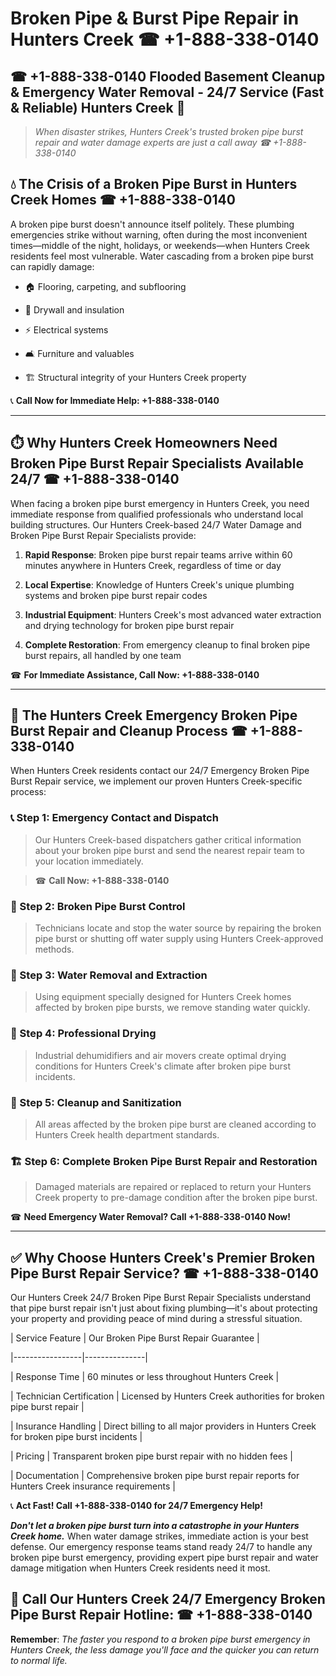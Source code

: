 # Broken Pipe & Burst Pipe Repair in Hunters Creek ☎ +1-888-338-0140  
## ☎ +1-888-338-0140 Flooded Basement Cleanup & Emergency Water Removal - 24/7 Service (Fast & Reliable) Hunters Creek 🚨  

> *When disaster strikes, Hunters Creek's trusted broken pipe burst repair and water damage experts are just a call away ☎ +1-888-338-0140*  

## 💧 The Crisis of a Broken Pipe Burst in Hunters Creek Homes ☎ +1-888-338-0140  

A broken pipe burst doesn't announce itself politely. These plumbing emergencies strike without warning, often during the most inconvenient times—middle of the night, holidays, or weekends—when Hunters Creek residents feel most vulnerable. Water cascading from a broken pipe burst can rapidly damage:  

* 🏠 Flooring, carpeting, and subflooring  
* 🧱 Drywall and insulation  
* ⚡ Electrical systems  
* 🛋️ Furniture and valuables  
* 🏗️ Structural integrity of your Hunters Creek property  

📞 **Call Now for Immediate Help: +1-888-338-0140**  

---  

## ⏱️ Why Hunters Creek Homeowners Need Broken Pipe Burst Repair Specialists Available 24/7 ☎ +1-888-338-0140  

When facing a broken pipe burst emergency in Hunters Creek, you need immediate response from qualified professionals who understand local building structures. Our Hunters Creek-based 24/7 Water Damage and Broken Pipe Burst Repair Specialists provide:  

1. **Rapid Response**: Broken pipe burst repair teams arrive within 60 minutes anywhere in Hunters Creek, regardless of time or day  
2. **Local Expertise**: Knowledge of Hunters Creek's unique plumbing systems and broken pipe burst repair codes  
3. **Industrial Equipment**: Hunters Creek's most advanced water extraction and drying technology for broken pipe burst repair  
4. **Complete Restoration**: From emergency cleanup to final broken pipe burst repairs, all handled by one team  

☎ **For Immediate Assistance, Call Now: +1-888-338-0140**  

---  

## 🔧 The Hunters Creek Emergency Broken Pipe Burst Repair and Cleanup Process ☎ +1-888-338-0140  

When Hunters Creek residents contact our 24/7 Emergency Broken Pipe Burst Repair service, we implement our proven Hunters Creek-specific process:  

### 📞 Step 1: Emergency Contact and Dispatch  
> Our Hunters Creek-based dispatchers gather critical information about your broken pipe burst and send the nearest repair team to your location immediately.  
> ☎ **Call Now: +1-888-338-0140**  

### 🚿 Step 2: Broken Pipe Burst Control  
> Technicians locate and stop the water source by repairing the broken pipe burst or shutting off water supply using Hunters Creek-approved methods.  

### 🌊 Step 3: Water Removal and Extraction  
> Using equipment specially designed for Hunters Creek homes affected by broken pipe bursts, we remove standing water quickly.  

### 💨 Step 4: Professional Drying  
> Industrial dehumidifiers and air movers create optimal drying conditions for Hunters Creek's climate after broken pipe burst incidents.  

### 🧼 Step 5: Cleanup and Sanitization  
> All areas affected by the broken pipe burst are cleaned according to Hunters Creek health department standards.  

### 🏗️ Step 6: Complete Broken Pipe Burst Repair and Restoration  
> Damaged materials are repaired or replaced to return your Hunters Creek property to pre-damage condition after the broken pipe burst.  

☎ **Need Emergency Water Removal? Call +1-888-338-0140 Now!**  

---  

## ✅ Why Choose Hunters Creek's Premier Broken Pipe Burst Repair Service? ☎ +1-888-338-0140  

Our Hunters Creek 24/7 Broken Pipe Burst Repair Specialists understand that pipe burst repair isn't just about fixing plumbing—it's about protecting your property and providing peace of mind during a stressful situation.  

| Service Feature | Our Broken Pipe Burst Repair Guarantee |  
|-----------------|---------------|  
| Response Time | 60 minutes or less throughout Hunters Creek |  
| Technician Certification | Licensed by Hunters Creek authorities for broken pipe burst repair |  
| Insurance Handling | Direct billing to all major providers in Hunters Creek for broken pipe burst incidents |  
| Pricing | Transparent broken pipe burst repair with no hidden fees |  
| Documentation | Comprehensive broken pipe burst repair reports for Hunters Creek insurance requirements |  

📞 **Act Fast! Call +1-888-338-0140 for 24/7 Emergency Help!**  

***Don't let a broken pipe burst turn into a catastrophe in your Hunters Creek home.*** When water damage strikes, immediate action is your best defense. Our emergency response teams stand ready 24/7 to handle any broken pipe burst emergency, providing expert pipe burst repair and water damage mitigation when Hunters Creek residents need it most.  

## 📱 Call Our Hunters Creek 24/7 Emergency Broken Pipe Burst Repair Hotline: ☎ +1-888-338-0140  

**Remember**: *The faster you respond to a broken pipe burst emergency in Hunters Creek, the less damage you'll face and the quicker you can return to normal life.*
